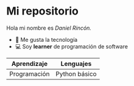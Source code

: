 # Mi repositorio
Hola mi nombre es *Daniel Rincón.*

- 👀 Me gusta la tecnología
- 💻 Soy **learner** de programación de software

|Aprendizaje|Lenguajes|
|-----------|---------|
|Programación|Python básico|


<!---
dfrincong/dfrincong is a ✨ special ✨ repository because its `README.md` (this file) appears on your GitHub profile.
You can click the Preview link to take a look at your changes.
--->
